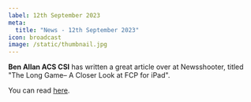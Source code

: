 ```yaml
---
label: 12th September 2023
meta:
  title: "News - 12th September 2023"
icon: broadcast
image: /static/thumbnail.jpg
---
```


**Ben Allan ACS CSI** has written a great article over at Newsshooter, titled "The Long Game– A Closer Look at FCP for iPad".

You can read [here](https://www.newsshooter.com/2023/09/09/the-long-game-a-closer-look-at-fcp-for-ipad/).